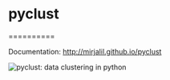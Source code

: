 # pyclust
==========


Documentation: http://mirjalil.github.io/pyclust

![pyclust: data clustering in python](http://github.com/mirjalil/pyclust/docs/images/pyclust-logo-tentative.png)
